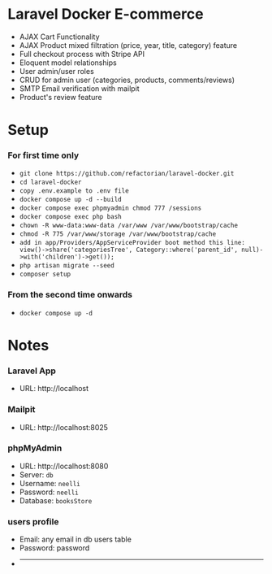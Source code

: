 # Laravel Docker E-commerce

-   AJAX Cart Functionality
-   AJAX Product mixed filtration (price, year, title, category) feature
-   Full checkout process with Stripe API
-   Eloquent model relationships
-   User admin/user roles
-   CRUD for admin user (categories, products, comments/reviews)
-   SMTP Email verification with mailpit
-   Product's review feature

# Setup

### For first time only

-   `git clone https://github.com/refactorian/laravel-docker.git`
-   `cd laravel-docker`
-   `copy .env.example to .env file`
-   `docker compose up -d --build`
-   `docker compose exec phpmyadmin chmod 777 /sessions`
-   `docker compose exec php bash`
-   `chown -R www-data:www-data /var/www /var/www/bootstrap/cache`
-   `chmod -R 775 /var/www/storage /var/www/bootstrap/cache`
-   `add in app/Providers/AppServiceProvider boot method this line: view()->share('categoriesTree', Category::where('parent_id', null)->with('children')->get());`
-   `php artisan migrate --seed`
-   `composer setup`

### From the second time onwards

-   `docker compose up -d`

# Notes

### Laravel App

-   URL: http://localhost

### Mailpit

-   URL: http://localhost:8025

### phpMyAdmin

-   URL: http://localhost:8080
-   Server: `db`
-   Username: `neelli`
-   Password: `neelli`
-   Database: `booksStore`

### users profile

-   Email: any email in db users table
-   Password: password
-   ***
